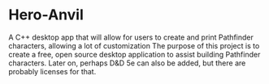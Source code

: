 # Hero-Anvil
A C++ desktop app that will allow for users to create and print Pathfinder characters, allowing a lot of customization
The purpose of this project is to create a free, open source desktop application to assist building Pathfinder characters. 
Later on, perhaps D&D 5e can also be added, but there are probably licenses for that.
